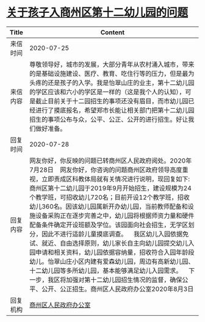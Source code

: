 # <a href="http://www.shangluo.gov.cn/zmhd/ldxxxx.jsp?urltype=leadermail.LeaderMailContentUrl&wbtreeid=1112&leadermailid=6243">关于孩子入商州区第十二幼儿园的问题</a>
| Title |                                                                                                                                                                                                                 Content                                                                                                                                                                                                                 |
|:-----:|-----------------------------------------------------------------------------------------------------------------------------------------------------------------------------------------------------------------------------------------------------------------------------------------------------------------------------------------------------------------------------------------------------------------------------------------|
| 来信时间  | 2020-07-25                                                                                                                                                                                                                                                                                                                                                                                                                              |
| 来信内容  | 尊敬领导好，城市的发展，大部分青年从农村涌入城市，带来的是基础设施建设、医疗、教育、吃住行等的压力，但是最为头疼的还是孩子的入学。我是怡翠山庄的业主，第十二幼儿园的学区应该和六小的学区是一样的（这是我个人的认知），可是截止目前关于十二园招生的事项还没有眉目，而市幼儿园已经进行了摸底报名，希望郑市长能让相关部门把第十二幼儿园招生的事项公布与众，公平、公正、公开的进行招生。好让我们做好准备。                                                                                                                                                                                                                                     |
| 回复时间  | 2020-07-28                                                                                                                                                                                                                                                                                                                                                                                                                              |
| 回复内容  | 网友你好，你反映的问题已转商州区人民政府阅处。2020年7月28日    网友你好，你咨询的问题商州区政府领导高度重视，立即责成区科教体局就有关情况进行说明，现回复如下:    商州区第十二幼儿园于2019年9月开始招生，建设规模为24个教学班，可招收幼儿720名；目前开设12个教学班，招收幼儿360名。因该幼儿园属新开办幼儿园，当前教师配备和设施设备采购正在逐步完善之中，幼儿园将根据师资力量和硬件配备条件确定开设班额及学位。该园面向社会招生，无学区划分，因此不进行适龄儿童摸底调查。    我区幼儿入园依据免试、就近、自由选择原则，幼儿家长自主向幼儿园提交幼儿入园申请和相关资料，幼儿园依据容纳量，招收符合入园年龄段幼儿。怡翠山庄小区内建有爱森幼儿园，周边有高新幼儿园、十二幼儿园等多所幼儿园，基本能够满足幼儿入园需求。    下一步，我区将加强对第十二幼儿园招生情况的监督，确保公平、公开、公正招生。商州区人民政府办公室2020年8月3日 |
| 回复机构  | <a href="../../category/agencies/商州区人民政府办公室.md">商州区人民政府办公室</a>                                                                                                                                                                                                                                                                                                                                                                          |